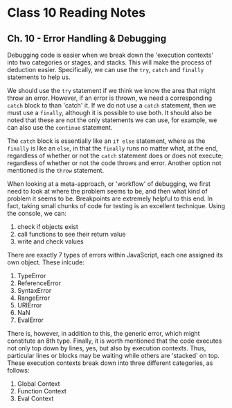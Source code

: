 # Class 10 Reading Notes

## Ch. 10 - Error Handling & Debugging
Debugging code is easier when we break down the 'execution contexts' into two categories or stages, and stacks. This will make the process of deduction easier. Specifically, we can use the `try`, `catch` and `finally` statements to help us. 

We should use the `try` statement if we think we know the area that might throw an error. However, if an error is thrown, we need a corresponding `catch` block to than 'catch' it. If we do not use a `catch` statement, then we must use a `finally`, although it is possible to use both. It should also be noted that these are not the only statements we can use, for example, we can also use the `continue` statement. 

The `catch` block is essentially like an ` if else ` statement, where as the `finally` is like an `else`, in that the `finally` runs no matter what, at the end, regardless of whether or not the `catch` statement does or does not execute; regardless of whether or not the code throws and error. Another option not mentioned is the `throw` statement. 

When looking at a meta-approach, or 'workflow' of debugging, we first need to look at where the problem seems to be, and then what kind of problem it seems to be. Breakpoints are extremely helpful to this end. In fact, taking small chunks of code for testing is an excellent technique. Using the console, we can:

1. check if objects exist
1. call functions to see their return value
1. write and check values

There are exactly 7 types of errors within JavaScript, each one assigned its own object. These inlcude:

1. TypeError
1. ReferenceError
1. SyntaxError
1. RangeError
1. URIError
1. NaN
1. EvalError

There is, however, in addition to this, the generic error, which might constitute an 8th type. Finally, it is worth mentioned that the code executes not only top down by lines, yes, but also by execution contexts. Thus, particular lines or blocks may be waiting while others are 'stacked' on top. These execution contexts break down into three different categories, as follows:

1. Global Context
1. Function Context
1. Eval Context



